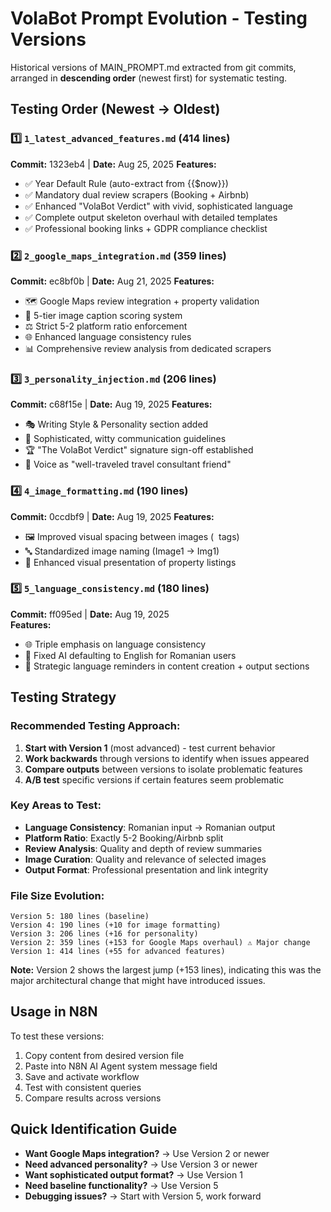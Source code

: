 # VolaBot Prompt Evolution - Testing Versions

Historical versions of MAIN_PROMPT.md extracted from git commits, arranged in **descending order** (newest first) for systematic testing.

## Testing Order (Newest → Oldest)

### 1️⃣ `1_latest_advanced_features.md` (414 lines)
**Commit:** 1323eb4 | **Date:** Aug 25, 2025
**Features:**
- ✅ Year Default Rule (auto-extract from {{$now}})
- ✅ Mandatory dual review scrapers (Booking + Airbnb)
- ✅ Enhanced "VolaBot Verdict" with vivid, sophisticated language
- ✅ Complete output skeleton overhaul with detailed templates
- ✅ Professional booking links + GDPR compliance checklist

### 2️⃣ `2_google_maps_integration.md` (359 lines)  
**Commit:** ec8bf0b | **Date:** Aug 21, 2025
**Features:**
- 🗺️ Google Maps review integration + property validation
- 🎯 5-tier image caption scoring system
- ⚖️ Strict 5-2 platform ratio enforcement
- 🌐 Enhanced language consistency rules
- 📊 Comprehensive review analysis from dedicated scrapers

### 3️⃣ `3_personality_injection.md` (206 lines)
**Commit:** c68f15e | **Date:** Aug 19, 2025
**Features:**
- 🎭 Writing Style & Personality section added
- 💬 Sophisticated, witty communication guidelines
- 🏆 "The VolaBot Verdict" signature sign-off established
- 🎩 Voice as "well-traveled travel consultant friend"

### 4️⃣ `4_image_formatting.md` (190 lines)
**Commit:** 0ccdbf9 | **Date:** Aug 19, 2025
**Features:**
- 🖼️ Improved visual spacing between images (&nbsp; tags)
- 🔤 Standardized image naming (Image1 → Img1)
- 📐 Enhanced visual presentation of property listings

### 5️⃣ `5_language_consistency.md` (180 lines)
**Commit:** ff095ed | **Date:** Aug 19, 2025  
**Features:**
- 🌐 Triple emphasis on language consistency
- 🚫 Fixed AI defaulting to English for Romanian users
- 📍 Strategic language reminders in content creation + output sections

## Testing Strategy

### Recommended Testing Approach:
1. **Start with Version 1** (most advanced) - test current behavior
2. **Work backwards** through versions to identify when issues appeared
3. **Compare outputs** between versions to isolate problematic features
4. **A/B test** specific versions if certain features seem problematic

### Key Areas to Test:
- **Language Consistency**: Romanian input → Romanian output
- **Platform Ratio**: Exactly 5-2 Booking/Airbnb split
- **Review Analysis**: Quality and depth of review summaries
- **Image Curation**: Quality and relevance of selected images
- **Output Format**: Professional presentation and link integrity

### File Size Evolution:
```
Version 5: 180 lines (baseline)
Version 4: 190 lines (+10 for image formatting)
Version 3: 206 lines (+16 for personality)
Version 2: 359 lines (+153 for Google Maps overhaul) ⚠️ Major change
Version 1: 414 lines (+55 for advanced features)
```

**Note:** Version 2 shows the largest jump (+153 lines), indicating this was the major architectural change that might have introduced issues.

## Usage in N8N

To test these versions:
1. Copy content from desired version file
2. Paste into N8N AI Agent system message field  
3. Save and activate workflow
4. Test with consistent queries
5. Compare results across versions

## Quick Identification Guide

- **Want Google Maps integration?** → Use Version 2 or newer
- **Need advanced personality?** → Use Version 3 or newer  
- **Want sophisticated output format?** → Use Version 1
- **Need baseline functionality?** → Use Version 5
- **Debugging issues?** → Start with Version 5, work forward